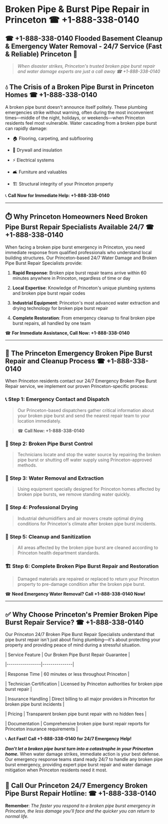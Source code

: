 # Broken Pipe & Burst Pipe Repair in Princeton ☎ +1-888-338-0140  
## ☎ +1-888-338-0140 Flooded Basement Cleanup & Emergency Water Removal - 24/7 Service (Fast & Reliable) Princeton 🚨  

> *When disaster strikes, Princeton's trusted broken pipe burst repair and water damage experts are just a call away ☎ +1-888-338-0140*  

## 💧 The Crisis of a Broken Pipe Burst in Princeton Homes ☎ +1-888-338-0140  

A broken pipe burst doesn't announce itself politely. These plumbing emergencies strike without warning, often during the most inconvenient times—middle of the night, holidays, or weekends—when Princeton residents feel most vulnerable. Water cascading from a broken pipe burst can rapidly damage:  

* 🏠 Flooring, carpeting, and subflooring  
* 🧱 Drywall and insulation  
* ⚡ Electrical systems  
* 🛋️ Furniture and valuables  
* 🏗️ Structural integrity of your Princeton property  

📞 **Call Now for Immediate Help: +1-888-338-0140**  

---  

## ⏱️ Why Princeton Homeowners Need Broken Pipe Burst Repair Specialists Available 24/7 ☎ +1-888-338-0140  

When facing a broken pipe burst emergency in Princeton, you need immediate response from qualified professionals who understand local building structures. Our Princeton-based 24/7 Water Damage and Broken Pipe Burst Repair Specialists provide:  

1. **Rapid Response**: Broken pipe burst repair teams arrive within 60 minutes anywhere in Princeton, regardless of time or day  
2. **Local Expertise**: Knowledge of Princeton's unique plumbing systems and broken pipe burst repair codes  
3. **Industrial Equipment**: Princeton's most advanced water extraction and drying technology for broken pipe burst repair  
4. **Complete Restoration**: From emergency cleanup to final broken pipe burst repairs, all handled by one team  

☎ **For Immediate Assistance, Call Now: +1-888-338-0140**  

---  

## 🔧 The Princeton Emergency Broken Pipe Burst Repair and Cleanup Process ☎ +1-888-338-0140  

When Princeton residents contact our 24/7 Emergency Broken Pipe Burst Repair service, we implement our proven Princeton-specific process:  

### 📞 Step 1: Emergency Contact and Dispatch  
> Our Princeton-based dispatchers gather critical information about your broken pipe burst and send the nearest repair team to your location immediately.  
> ☎ **Call Now: +1-888-338-0140**  

### 🚿 Step 2: Broken Pipe Burst Control  
> Technicians locate and stop the water source by repairing the broken pipe burst or shutting off water supply using Princeton-approved methods.  

### 🌊 Step 3: Water Removal and Extraction  
> Using equipment specially designed for Princeton homes affected by broken pipe bursts, we remove standing water quickly.  

### 💨 Step 4: Professional Drying  
> Industrial dehumidifiers and air movers create optimal drying conditions for Princeton's climate after broken pipe burst incidents.  

### 🧼 Step 5: Cleanup and Sanitization  
> All areas affected by the broken pipe burst are cleaned according to Princeton health department standards.  

### 🏗️ Step 6: Complete Broken Pipe Burst Repair and Restoration  
> Damaged materials are repaired or replaced to return your Princeton property to pre-damage condition after the broken pipe burst.  

☎ **Need Emergency Water Removal? Call +1-888-338-0140 Now!**  

---  

## ✅ Why Choose Princeton's Premier Broken Pipe Burst Repair Service? ☎ +1-888-338-0140  

Our Princeton 24/7 Broken Pipe Burst Repair Specialists understand that pipe burst repair isn't just about fixing plumbing—it's about protecting your property and providing peace of mind during a stressful situation.  

| Service Feature | Our Broken Pipe Burst Repair Guarantee |  
|-----------------|---------------|  
| Response Time | 60 minutes or less throughout Princeton |  
| Technician Certification | Licensed by Princeton authorities for broken pipe burst repair |  
| Insurance Handling | Direct billing to all major providers in Princeton for broken pipe burst incidents |  
| Pricing | Transparent broken pipe burst repair with no hidden fees |  
| Documentation | Comprehensive broken pipe burst repair reports for Princeton insurance requirements |  

📞 **Act Fast! Call +1-888-338-0140 for 24/7 Emergency Help!**  

***Don't let a broken pipe burst turn into a catastrophe in your Princeton home.*** When water damage strikes, immediate action is your best defense. Our emergency response teams stand ready 24/7 to handle any broken pipe burst emergency, providing expert pipe burst repair and water damage mitigation when Princeton residents need it most.  

## 📱 Call Our Princeton 24/7 Emergency Broken Pipe Burst Repair Hotline: ☎ +1-888-338-0140  

**Remember**: *The faster you respond to a broken pipe burst emergency in Princeton, the less damage you'll face and the quicker you can return to normal life.*